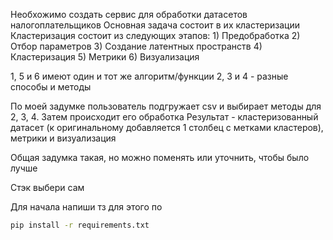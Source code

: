 Необхожимо создать сервис для обработки датасетов налогоплательщиков
Основная задача состоит в их кластеризации
Кластеризация состоит из следующих этапов:
    1) Предобработка
    2) Отбор параметров
    3) Создание латентных пространств
    4) Кластеризация
    5) Метрики
    6) Визуализация

1, 5 и 6 имеют один и тот же алгоритм/функции
2, 3 и 4 - разные способы и методы

По моей задумке пользователь подгружает csv и выбирает методы для 2, 3, 4. Затем происходит его обработка
Результат - кластеризованный датасет (к оригинальному добавляется 1 столбец с метками кластеров), метрики и визуализация

Общая задумка такая, но можно поменять или уточнить, чтобы было лучше

Стэк выбери сам

Для начала напиши тз для этого по


```bash
pip install -r requirements.txt
```